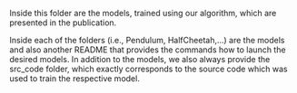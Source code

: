 Inside this folder are the models, trained using our algorithm, which are presented in the publication.

Inside each of the folders (i.e., Pendulum, HalfCheetah,...) are the models and also another README that provides the commands how to launch the desired models. In addition to the models, we also always provide the src_code folder, which exactly corresponds to the source code which was used to train the respective model.
